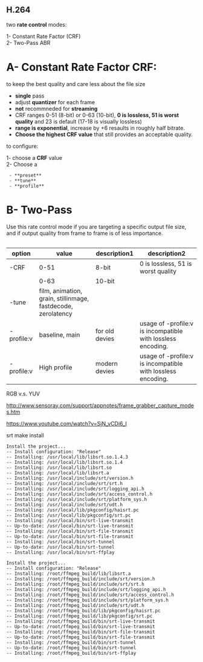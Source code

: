 ## H.264
two **rate control** modes:

  1- Constant Rate Factor (CRF)<br>
  2- Two-Pass ABR

# A- Constant Rate Factor **CRF**:  

to keep the best quality and care less about the file size

  - **single** pass
  - adjust **quantizer** for each frame
  - **not** recommneded for **streaming**
  - CRF ranges 0-51 (8-bit) or 0-63 (10-bit), **0 is lossless, 51 is worst quality** and 23 is default (17-18 is visually lossless)
  - **range is exponential**, increase by +6 resaults in roughly half bitrate.
  - **Choose the highest CRF value** that still provides an acceptable quality.
 
 to configure:
 
 1- choose a **CRF** value<br>
 2- Choose a
 
     - **preset**
     - **tune**
     - **profile**
     
 # B- Two-Pass
 Use this rate control mode if you are targeting a specific output file size, and if output quality from frame to frame is of less importance.
 
 ```

 ```
 
 |option   | value     | description1 | description2|
|-------------|-----------|----------|-------|
| -CRF      | 0-51    | 8-bit    | 0 is lossless, 51 is worst quality|
|          | 0-63    | 10-bit   |   |
| -tune     | film, animation, grain, stillinmage, fastdecode, zerolatency    |    |   |
| -profile:v  | baseline, main    | for old devies   |  usage of -profile:v is incompatible with lossless encoding. |
| -profile:v  | High profile    | modern devies   |  usage of -profile:v is incompatible with lossless encoding. |
         
         
         
 
 RGB v.s. YUV
 
 http://www.sensoray.com/support/appnotes/frame_grabber_capture_modes.htm
 
 https://www.youtube.com/watch?v=SjN_vCDi6_I
 
srt make install
```
Install the project...
-- Install configuration: "Release"
-- Installing: /usr/local/lib/libsrt.so.1.4.3
-- Installing: /usr/local/lib/libsrt.so.1.4
-- Installing: /usr/local/lib/libsrt.so
-- Installing: /usr/local/lib/libsrt.a
-- Installing: /usr/local/include/srt/version.h
-- Installing: /usr/local/include/srt/srt.h
-- Installing: /usr/local/include/srt/logging_api.h
-- Installing: /usr/local/include/srt/access_control.h
-- Installing: /usr/local/include/srt/platform_sys.h
-- Installing: /usr/local/include/srt/udt.h
-- Installing: /usr/local/lib/pkgconfig/haisrt.pc
-- Installing: /usr/local/lib/pkgconfig/srt.pc
-- Installing: /usr/local/bin/srt-live-transmit
-- Up-to-date: /usr/local/bin/srt-live-transmit
-- Installing: /usr/local/bin/srt-file-transmit
-- Up-to-date: /usr/local/bin/srt-file-transmit
-- Installing: /usr/local/bin/srt-tunnel
-- Up-to-date: /usr/local/bin/srt-tunnel
-- Installing: /usr/local/bin/srt-ffplay
```

```
Install the project...
-- Install configuration: "Release"
-- Installing: /root/ffmpeg_build/lib/libsrt.a
-- Installing: /root/ffmpeg_build/include/srt/version.h
-- Installing: /root/ffmpeg_build/include/srt/srt.h
-- Installing: /root/ffmpeg_build/include/srt/logging_api.h
-- Installing: /root/ffmpeg_build/include/srt/access_control.h
-- Installing: /root/ffmpeg_build/include/srt/platform_sys.h
-- Installing: /root/ffmpeg_build/include/srt/udt.h
-- Installing: /root/ffmpeg_build/lib/pkgconfig/haisrt.pc
-- Installing: /root/ffmpeg_build/lib/pkgconfig/srt.pc
-- Installing: /root/ffmpeg_build/bin/srt-live-transmit
-- Up-to-date: /root/ffmpeg_build/bin/srt-live-transmit
-- Installing: /root/ffmpeg_build/bin/srt-file-transmit
-- Up-to-date: /root/ffmpeg_build/bin/srt-file-transmit
-- Installing: /root/ffmpeg_build/bin/srt-tunnel
-- Up-to-date: /root/ffmpeg_build/bin/srt-tunnel
-- Installing: /root/ffmpeg_build/bin/srt-ffplay
```
